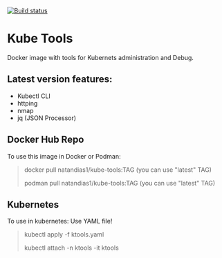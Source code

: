 [![Build status](https://dev.azure.com/natan-dias/Kube-tools/_apis/build/status/Kube-tools-CI)](https://dev.azure.com/natan-dias/Kube-tools/_build/latest?definitionId=8)

# Kube Tools

Docker image with tools for Kubernets administration and Debug.

## Latest version features:

+ Kubectl CLI
+ httping
+ nmap
+ jq (JSON Processor)

## Docker Hub Repo

To use this image in Docker or Podman:

> docker pull natandias1/kube-tools:TAG (you can use "latest" TAG)
>
> podman pull natandias1/kube-tools:TAG (you can use "latest" TAG) 

## Kubernetes

To use in kubernetes: Use YAML file!

> kubectl apply -f ktools.yaml
>
> kubectl attach -n ktools -it ktools
